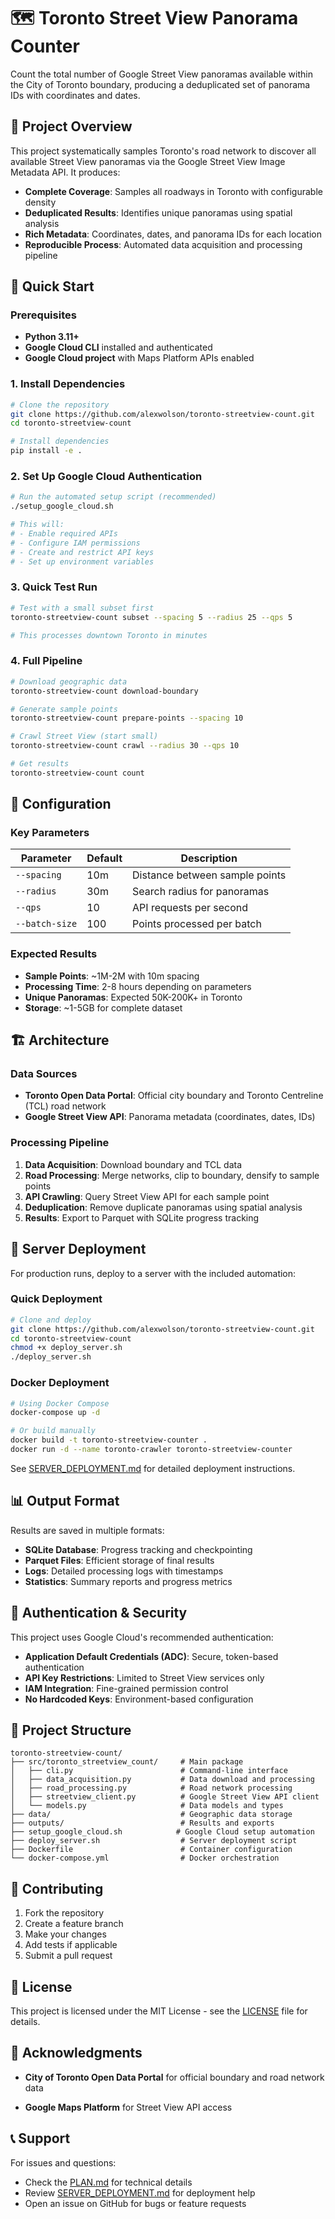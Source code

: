 # 🗺️ Toronto Street View Panorama Counter

Count the total number of Google Street View panoramas available within the City of Toronto boundary, producing a deduplicated set of panorama IDs with coordinates and dates.

## 🎯 **Project Overview**

This project systematically samples Toronto's road network to discover all available Street View panoramas via the Google Street View Image Metadata API. It produces:

- **Complete Coverage**: Samples all roadways in Toronto with configurable density
- **Deduplicated Results**: Identifies unique panoramas using spatial analysis
- **Rich Metadata**: Coordinates, dates, and panorama IDs for each location
- **Reproducible Process**: Automated data acquisition and processing pipeline

## 🚀 **Quick Start**

### Prerequisites
- **Python 3.11+**
- **Google Cloud CLI** installed and authenticated
- **Google Cloud project** with Maps Platform APIs enabled

### 1. Install Dependencies
```bash
# Clone the repository
git clone https://github.com/alexwolson/toronto-streetview-count.git
cd toronto-streetview-count

# Install dependencies
pip install -e .
```

### 2. Set Up Google Cloud Authentication
```bash
# Run the automated setup script (recommended)
./setup_google_cloud.sh

# This will:
# - Enable required APIs
# - Configure IAM permissions
# - Create and restrict API keys
# - Set up environment variables
```

### 3. Quick Test Run
```bash
# Test with a small subset first
toronto-streetview-count subset --spacing 5 --radius 25 --qps 5

# This processes downtown Toronto in minutes
```

### 4. Full Pipeline
```bash
# Download geographic data
toronto-streetview-count download-boundary

# Generate sample points
toronto-streetview-count prepare-points --spacing 10

# Crawl Street View (start small)
toronto-streetview-count crawl --radius 30 --qps 10

# Get results
toronto-streetview-count count
```

## 🔧 **Configuration**

### Key Parameters
| Parameter | Default | Description |
|-----------|---------|-------------|
| `--spacing` | 10m | Distance between sample points |
| `--radius` | 30m | Search radius for panoramas |
| `--qps` | 10 | API requests per second |
| `--batch-size` | 100 | Points processed per batch |

### Expected Results
- **Sample Points**: ~1M-2M with 10m spacing
- **Processing Time**: 2-8 hours depending on parameters
- **Unique Panoramas**: Expected 50K-200K+ in Toronto
- **Storage**: ~1-5GB for complete dataset

## 🏗️ **Architecture**

### Data Sources
- **Toronto Open Data Portal**: Official city boundary and Toronto Centreline (TCL) road network
- **Google Street View API**: Panorama metadata (coordinates, dates, IDs)

### Processing Pipeline
1. **Data Acquisition**: Download boundary and TCL data
2. **Road Processing**: Merge networks, clip to boundary, densify to sample points
3. **API Crawling**: Query Street View API for each sample point
4. **Deduplication**: Remove duplicate panoramas using spatial analysis
5. **Results**: Export to Parquet with SQLite progress tracking

## 🚀 **Server Deployment**

For production runs, deploy to a server with the included automation:

### Quick Deployment
```bash
# Clone and deploy
git clone https://github.com/alexwolson/toronto-streetview-count.git
cd toronto-streetview-count
chmod +x deploy_server.sh
./deploy_server.sh
```

### Docker Deployment
```bash
# Using Docker Compose
docker-compose up -d

# Or build manually
docker build -t toronto-streetview-counter .
docker run -d --name toronto-crawler toronto-streetview-counter
```

See [SERVER_DEPLOYMENT.md](SERVER_DEPLOYMENT.md) for detailed deployment instructions.

## 📊 **Output Format**

Results are saved in multiple formats:

- **SQLite Database**: Progress tracking and checkpointing
- **Parquet Files**: Efficient storage of final results
- **Logs**: Detailed processing logs with timestamps
- **Statistics**: Summary reports and progress metrics

## 🔐 **Authentication & Security**

This project uses Google Cloud's recommended authentication:

- **Application Default Credentials (ADC)**: Secure, token-based authentication
- **API Key Restrictions**: Limited to Street View services only
- **IAM Integration**: Fine-grained permission control
- **No Hardcoded Keys**: Environment-based configuration

## 📁 **Project Structure**

```
toronto-streetview-count/
├── src/toronto_streetview_count/     # Main package
│   ├── cli.py                        # Command-line interface
│   ├── data_acquisition.py           # Data download and processing
│   ├── road_processing.py            # Road network processing
│   ├── streetview_client.py          # Google Street View API client
│   └── models.py                     # Data models and types
├── data/                             # Geographic data storage
├── outputs/                          # Results and exports
├── setup_google_cloud.sh            # Google Cloud setup automation
├── deploy_server.sh                  # Server deployment script
├── Dockerfile                        # Container configuration
└── docker-compose.yml                # Docker orchestration
```

## 🤝 **Contributing**

1. Fork the repository
2. Create a feature branch
3. Make your changes
4. Add tests if applicable
5. Submit a pull request

## 📄 **License**

This project is licensed under the MIT License - see the [LICENSE](LICENSE) file for details.

## 🙏 **Acknowledgments**

- **City of Toronto Open Data Portal** for official boundary and road network data
 
- **Google Maps Platform** for Street View API access

## 📞 **Support**

For issues and questions:
- Check the [PLAN.md](PLAN.md) for technical details
- Review [SERVER_DEPLOYMENT.md](SERVER_DEPLOYMENT.md) for deployment help
- Open an issue on GitHub for bugs or feature requests
